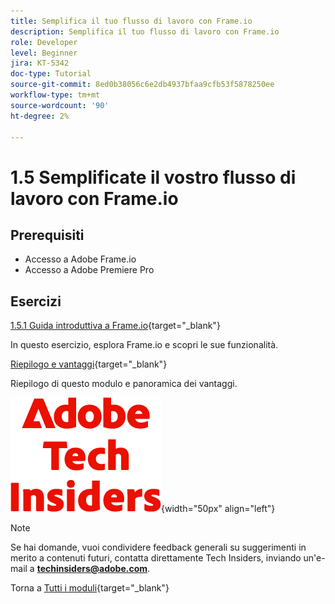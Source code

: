 ```yaml
---
title: Semplifica il tuo flusso di lavoro con Frame.io
description: Semplifica il tuo flusso di lavoro con Frame.io
role: Developer
level: Beginner
jira: KT-5342
doc-type: Tutorial
source-git-commit: 8ed0b38056c6e2db4937bfaa9cfb53f5878250ee
workflow-type: tm+mt
source-wordcount: '90'
ht-degree: 2%

---
```


# 1.5 Semplificate il vostro flusso di lavoro con Frame.io


## Prerequisiti

- Accesso a Adobe Frame.io
- Accesso a Adobe Premiere Pro

## Esercizi

[1.5.1 Guida introduttiva a Frame.io](./ex1.md){target="_blank"}

In questo esercizio, esplora Frame.io e scopri le sue funzionalità.

[Riepilogo e vantaggi](./summary.md){target="_blank"}

Riepilogo di questo modulo e panoramica dei vantaggi.

![Informazioni tecniche](./../../../assets/images/techinsiders.png){width="50px" align="left"}

>[!NOTE]
>
>Se hai domande, vuoi condividere feedback generali su suggerimenti in merito a contenuti futuri, contatta direttamente Tech Insiders, inviando un&#39;e-mail a **techinsiders@adobe.com**.

Torna a [Tutti i moduli](../../../overview.md){target="_blank"}
